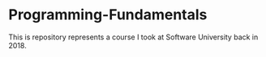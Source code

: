 # Programming-Fundamentals
This is repository represents a course I took at Software University back in 2018.
